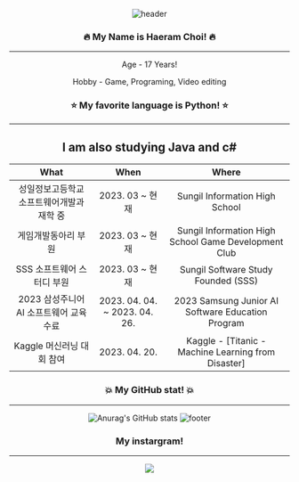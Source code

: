 <div align="center">
 
![header](https://capsule-render.vercel.app/api?type=waving&color=auto&height=300&section=header&text=Well%20Come&fontSize=90)

### 🔥 My Name is Haeram Choi! 🔥
  ---------------------
Age - 17 Years! 

Hobby - Game, Programing, Video editing 
### ⭐ My favorite language is Python! ⭐ 
  ---------------------
I am also studying Java and c# 
  ---------------------
 | What | When | Where |
|:--------:|:--------:|:--------:|
| 성일정보고등학교 소프트웨어개발과 재학 중 | 2023. 03 ~ 현재 | Sungil Information High School |
| 게임개발동아리 부원 | 2023. 03 ~ 현재  | Sungil Information High School Game Development Club |
| SSS 소프트웨어 스터디 부원 | 2023. 03 ~ 현재 | Sungil Software Study Founded (SSS)|
| 2023 삼성주니어 AI 소프트웨어 교육 수료 | 2023. 04. 04. ~ 2023. 04. 26.  | 2023 Samsung Junior AI Software Education Program |
| Kaggle 머신러닝 대회 참여 | 2023. 04. 20. | Kaggle - [Titanic - Machine Learning from Disaster] |

### 💥 My GitHub stat! 💥
  ---------------------
![Anurag's GitHub stats](https://github-readme-stats.vercel.app/api?username=Ha2ram17&show_icons=true&theme=swift)
![footer](https://capsule-render.vercel.app/api?section=footer&type=waving&color=auto&height=150)
 
### My instargram!
  ---------------------
<a href="https://www.instagram.com/gofka.o_a/" target="_blank"><img src="https://img.shields.io/badge/-43B02A?style=flat&logo=Instagram&logoColor=white"/></a>

